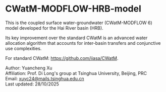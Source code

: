 # CWatM-MODFLOW-HRB-model

This is the coupled surface water-groundwater (CWatM-MODFLOW 6) model developed for the Hai River basin (HRB).  

Its key improvement over the standard CWatM is an advanced water allocation algorithm that accounts for inter-basin transfers and conjunctive use complexities.

For standard CWatM: https://github.com/iiasa/CWatM.

Author: Yuancheng Xu  
Affiliation: Prof. Di Long's group at Tsinghua University, Beijing, PRC  
Email: xuyc24@mails.tsinghua.edu.cn  
Last updated: 28/10/2025  
